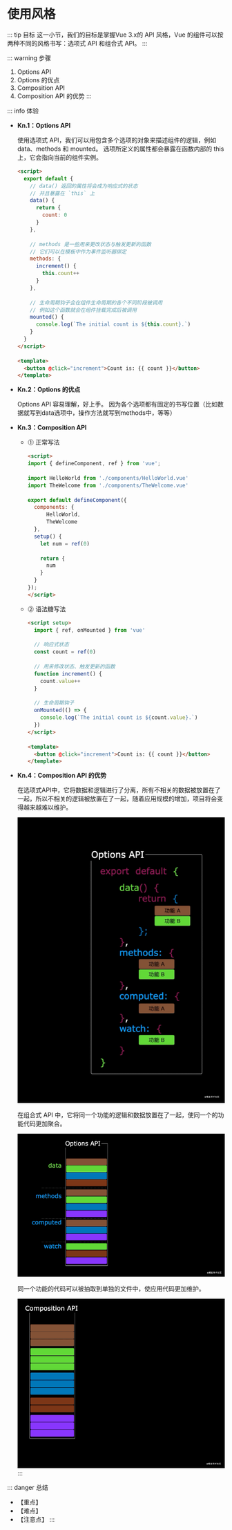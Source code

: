 # 使用风格

::: tip 目标
这一小节，我们的目标是掌握Vue 3.x的 API 风格，Vue 的组件可以按两种不同的风格书写：选项式 API 和组合式 API。
:::

::: warning 步骤

1. Options API
2. Options 的优点
3. Composition API
4. Composition API 的优势
:::

::: info 体验

* **Kn.1：Options API**

  使用选项式 API，我们可以用包含多个选项的对象来描述组件的逻辑，例如 data、methods 和 mounted。
  选项所定义的属性都会暴露在函数内部的 this 上，它会指向当前的组件实例。

  ```html
  <script>
    export default {
      // data() 返回的属性将会成为响应式的状态
      // 并且暴露在 `this` 上
      data() {
        return {
          count: 0
        }
      },

      // methods 是一些用来更改状态与触发更新的函数
      // 它们可以在模板中作为事件监听器绑定
      methods: {
        increment() {
          this.count++
        }
      },

      // 生命周期钩子会在组件生命周期的各个不同阶段被调用
      // 例如这个函数就会在组件挂载完成后被调用
      mounted() {
        console.log(`The initial count is ${this.count}.`)
      }
    }
  </script>

  <template>
    <button @click="increment">Count is: {{ count }}</button>
  </template>
  ```

* **Kn.2：Options 的优点**

  Options API 容易理解，好上手。
  因为各个选项都有固定的书写位置（比如数据就写到data选项中，操作方法就写到methods中，等等）

* **Kn.3：Composition API**

  * ⓵ 正常写法

    ```html
    <script>
    import { defineComponent, ref } from 'vue';
    
    import HelloWorld from './components/HelloWorld.vue'
    import TheWelcome from './components/TheWelcome.vue'
    
    export default defineComponent({
      components: {
          HelloWorld,
          TheWelcome
      },
      setup() {
        let num = ref(0)
    
        return {
          num
        }
      }
    });
    </script>

    ```

  * ⓶ 语法糖写法

    ```html
    <script setup>
      import { ref, onMounted } from 'vue'

      // 响应式状态
      const count = ref(0)

      // 用来修改状态、触发更新的函数
      function increment() {
        count.value++
      }

      // 生命周期钩子
      onMounted(() => {
        console.log(`The initial count is ${count.value}.`)
      })
    </script>

    <template>
      <button @click="increment">Count is: {{ count }}</button>
    </template>
    ```

* **Kn.4：Composition API 的优势**

  在选项式API中，它将数据和逻辑进行了分离，所有不相关的数据被放置在了一起，所以不相关的逻辑被放置在了一起，随着应用规模的增加，项目将会变得越来越难以维护。

  ![Composition-01](./images/Composition-01.gif)

  在组合式 API 中，它将同一个功能的逻辑和数据放置在了一起，使同一个的功能代码更加聚合。

  ![Composition-01](./images/Composition-02.gif)

  同一个功能的代码可以被抽取到单独的文件中，使应用代码更加维护。

  ![Composition-01](./images/Composition-03.gif)
:::

::: danger 总结

* 【重点】
* 【难点】
* 【注意点】
:::
